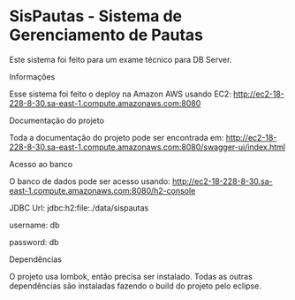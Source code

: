 # SisPautas - Sistema de Gerenciamento de Pautas
Este sistema foi feito para um exame técnico para DB Server.

Informações

Esse sistema foi feito o deploy na Amazon AWS usando EC2:
http://ec2-18-228-8-30.sa-east-1.compute.amazonaws.com:8080

Documentação do projeto

Toda a documentação do projeto pode ser encontrada em:
http://ec2-18-228-8-30.sa-east-1.compute.amazonaws.com:8080/swagger-ui/index.html

Acesso ao banco

O banco de dados pode ser acesso usando:
http://ec2-18-228-8-30.sa-east-1.compute.amazonaws.com:8080/h2-console

JDBC Url: jdbc:h2:file:./data/sispautas

username: db

password: db

Dependências

O projeto usa lombok, então precisa ser instalado.
Todas as outras dependências são instaladas fazendo o build do projeto pelo eclipse.
